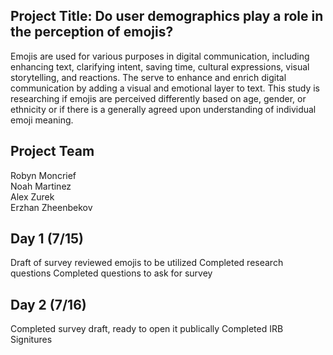 ## Project Title: Do user demographics play a role in the perception of emojis?

Emojis are used for various purposes in digital communication, including enhancing text, clarifying intent, saving time, cultural expressions, visual storytelling, and reactions. The serve to enhance and enrich digital communication by adding a visual and emotional layer to text. This study is researching if emojis are perceived differently based on age, gender, or ethnicity or if there is a generally agreed upon understanding of individual emoji meaning.



## Project Team

Robyn Moncrief  
Noah Martinez  
Alex Zurek  
Erzhan Zheenbekov  

## Day 1 (7/15)

Draft of survey
reviewed emojis to be utilized
Completed research questions 
Completed questions to ask for survey

## Day 2 (7/16)

Completed survey draft, ready to open it publically
Completed IRB Signitures 
